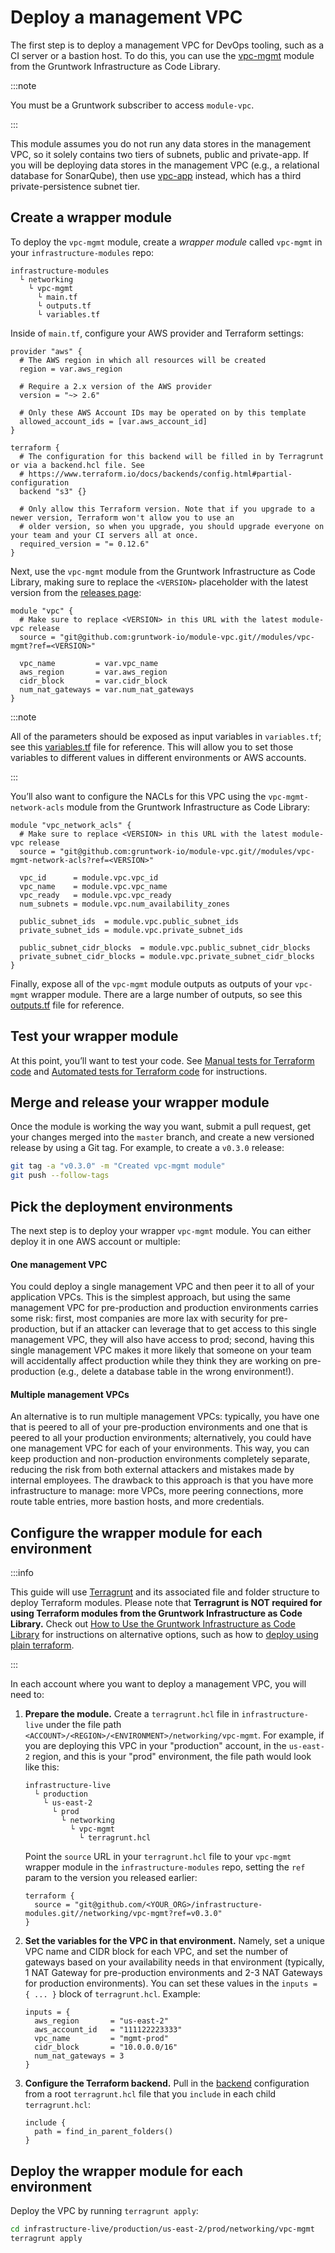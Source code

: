 # Deploy a management VPC

The first step is to deploy a management VPC for DevOps tooling, such as a CI server or a bastion host. To do this, you
can use the [vpc-mgmt](https://github.com/gruntwork-io/module-vpc/tree/master/modules/vpc-mgmt) module from the
Gruntwork Infrastructure as Code Library.

:::note

You must be a <span className="js-subscribe-cta">Gruntwork subscriber</span> to access `module-vpc`.

:::

This module assumes you do not run any data stores in the management VPC, so it solely contains two tiers of subnets,
public and private-app. If you will be deploying data stores in the management VPC (e.g., a relational database for
SonarQube), then use [vpc-app](https://github.com/gruntwork-io/module-vpc/tree/master/modules/vpc-app) instead, which has
a third private-persistence subnet tier.

## Create a wrapper module

To deploy the `vpc-mgmt` module, create a _wrapper module_ called `vpc-mgmt` in your `infrastructure-modules` repo:

    infrastructure-modules
      └ networking
        └ vpc-mgmt
          └ main.tf
          └ outputs.tf
          └ variables.tf

Inside of `main.tf`, configure your AWS provider and Terraform settings:

```hcl title="infrastructure-modules/networking/vpc-mgmt/main.tf"
provider "aws" {
  # The AWS region in which all resources will be created
  region = var.aws_region

  # Require a 2.x version of the AWS provider
  version = "~> 2.6"

  # Only these AWS Account IDs may be operated on by this template
  allowed_account_ids = [var.aws_account_id]
}

terraform {
  # The configuration for this backend will be filled in by Terragrunt or via a backend.hcl file. See
  # https://www.terraform.io/docs/backends/config.html#partial-configuration
  backend "s3" {}

  # Only allow this Terraform version. Note that if you upgrade to a newer version, Terraform won't allow you to use an
  # older version, so when you upgrade, you should upgrade everyone on your team and your CI servers all at once.
  required_version = "= 0.12.6"
}
```

Next, use the `vpc-mgmt` module from the Gruntwork Infrastructure as Code Library, making sure to replace the `<VERSION>` placeholder
with the latest version from the [releases page](https://github.com/gruntwork-io/module-vpc/releases):

```hcl title="infrastructure-modules/networking/vpc-mgmt/main.tf"
module "vpc" {
  # Make sure to replace <VERSION> in this URL with the latest module-vpc release
  source = "git@github.com:gruntwork-io/module-vpc.git//modules/vpc-mgmt?ref=<VERSION>"

  vpc_name         = var.vpc_name
  aws_region       = var.aws_region
  cidr_block       = var.cidr_block
  num_nat_gateways = var.num_nat_gateways
}
```

:::note

All of the parameters should be exposed as input variables in `variables.tf`; see this
[variables.tf](https://github.com/gruntwork-io/infrastructure-modules-multi-account-acme/blob/master/networking/vpc-mgmt/variables.tf)
file for reference. This will allow you to set those variables to different values in different environments or AWS
accounts.

:::

You’ll also want to configure the NACLs for this VPC using the `vpc-mgmt-network-acls` module from the Gruntwork
Infrastructure as Code Library:

```hcl title="infrastructure-modules/networking/vpc-mgmt/main.tf"
module "vpc_network_acls" {
  # Make sure to replace <VERSION> in this URL with the latest module-vpc release
  source = "git@github.com:gruntwork-io/module-vpc.git//modules/vpc-mgmt-network-acls?ref=<VERSION>"

  vpc_id      = module.vpc.vpc_id
  vpc_name    = module.vpc.vpc_name
  vpc_ready   = module.vpc.vpc_ready
  num_subnets = module.vpc.num_availability_zones

  public_subnet_ids  = module.vpc.public_subnet_ids
  private_subnet_ids = module.vpc.private_subnet_ids

  public_subnet_cidr_blocks  = module.vpc.public_subnet_cidr_blocks
  private_subnet_cidr_blocks = module.vpc.private_subnet_cidr_blocks
}
```

Finally, expose all of the `vpc-mgmt` module outputs as outputs of your `vpc-mgmt` wrapper module. There are a large
number of outputs, so see this
[outputs.tf](https://github.com/gruntwork-io/infrastructure-modules-multi-account-acme/blob/master/networking/vpc-mgmt/outputs.tf)
file for reference.

## Test your wrapper module

At this point, you’ll want to test your code. See [Manual tests for Terraform code](https://gruntwork.io/guides/foundations/how-to-use-gruntwork-infrastructure-as-code-library#manual_tests_terraform)
and [Automated tests for Terraform code](https://gruntwork.io/guides/foundations/how-to-use-gruntwork-infrastructure-as-code-library#automated_tests_terraform)
for instructions.

## Merge and release your wrapper module

Once the module is working the way you want, submit a pull request, get your changes merged into the `master` branch,
and create a new versioned release by using a Git tag. For example, to create a `v0.3.0` release:

```bash
git tag -a "v0.3.0" -m "Created vpc-mgmt module"
git push --follow-tags
```

## Pick the deployment environments

The next step is to deploy your wrapper `vpc-mgmt` module. You can either deploy it in one AWS account or multiple:

<div className="dlist">

#### One management VPC

You could deploy a single management VPC and then peer it to all of your application VPCs. This is the simplest
approach, but using the same management VPC for pre-production and production environments carries some risk: first,
most companies are more lax with security for pre-production, but if an attacker can leverage that to get access to this
single management VPC, they will also have access to prod; second, having this single management VPC makes it more
likely that someone on your team will accidentally affect production while they think they are working on
pre-production (e.g., delete a database table in the wrong environment!).

#### Multiple management VPCs

An alternative is to run multiple management VPCs: typically, you have one that is peered to all of your
pre-production environments and one that is peered to all your production environments; alternatively, you could have
one management VPC for each of your environments. This way, you can keep production and non-production environments
completely separate, reducing the risk from both external attackers and mistakes made by internal employees. The
drawback to this approach is that you have more infrastructure to manage: more VPCs, more peering connections, more
route table entries, more bastion hosts, and more credentials.

</div>

## Configure the wrapper module for each environment

:::info

This guide will use [Terragrunt](https://github.com/gruntwork-io/terragrunt) and its associated file and folder
structure to deploy Terraform modules. Please note that **Terragrunt is NOT required for using Terraform modules from
the Gruntwork Infrastructure as Code Library.** Check out [How to Use the Gruntwork Infrastructure as Code Library](https://gruntwork.io/guides/foundations/how-to-use-gruntwork-infrastructure-as-code-library)
for instructions on alternative options, such as how to
[deploy using plain terraform](https://gruntwork.io/guides/foundations/how-to-use-gruntwork-infrastructure-as-code-library#deploy_using_plain_terraform).

:::

In each account where you want to deploy a management VPC, you will need to:

1.  **Prepare the module.** Create a `terragrunt.hcl` file in `infrastructure-live` under the file path
    `<ACCOUNT>/<REGION>/<ENVIRONMENT>/networking/vpc-mgmt`. For example, if you are deploying this VPC in your
    "production" account, in the `us-east-2` region, and this is your "prod" environment, the file path would look like
    this:

        infrastructure-live
          └ production
            └ us-east-2
              └ prod
                └ networking
                  └ vpc-mgmt
                    └ terragrunt.hcl

    Point the `source` URL in your `terragrunt.hcl` file to your `vpc-mgmt` wrapper module in the `infrastructure-modules`
    repo, setting the `ref` param to the version you released earlier:

    ```hcl title="infrastructure-live/production/us-east-2/prod/networking/vpc-mgmt/terragrunt.hcl"
    terraform {
      source = "git@github.com/<YOUR_ORG>/infrastructure-modules.git//networking/vpc-mgmt?ref=v0.3.0"
    }
    ```

2.  **Set the variables for the VPC in that environment.** Namely, set a unique VPC name and CIDR block for each VPC, and
    set the number of gateways based on your availability needs in that environment (typically, 1 NAT Gateway for
    pre-production environments and 2-3 NAT Gateways for production environments). You can set these values in the
    `inputs = { ... }` block of `terragrunt.hcl`. Example:

    ```hcl title="infrastructure-live/production/us-east-2/prod/networking/vpc-mgmt/terragrunt.hcl
    inputs = {
      aws_region       = "us-east-2"
      aws_account_id   = "111122223333"
      vpc_name         = "mgmt-prod"
      cidr_block       = "10.0.0.0/16"
      num_nat_gateways = 3
    }
    ```

3.  **Configure the Terraform backend.** Pull in the [backend](https://www.terraform.io/docs/backends/) configuration from a
    root `terragrunt.hcl` file that you `include` in each child `terragrunt.hcl`:

    ```hcl title="infrastructure-live/production/us-east-2/prod/networking/vpc-mgmt/terragrunt.hcl"
    include {
      path = find_in_parent_folders()
    }
    ```

## Deploy the wrapper module for each environment

Deploy the VPC by running `terragrunt apply`:

```bash
cd infrastructure-live/production/us-east-2/prod/networking/vpc-mgmt
terragrunt apply
```


<!-- ##DOCS-SOURCER-START
{"sourcePlugin":"Local File Copier","hash":"a26ec54c99de12474c53cce2df0a8092"}
##DOCS-SOURCER-END -->
